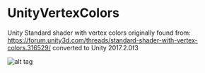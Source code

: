 # UnityVertexColors

Unity Standard shader with vertex colors originally found from: https://forum.unity3d.com/threads/standard-shader-with-vertex-colors.316529/ converted to Unity 2017.2.0f3

![alt tag](http://i.imgur.com/FBz5EaT.jpg)
